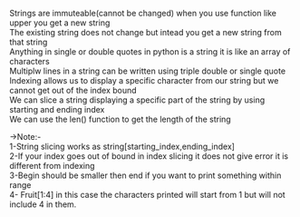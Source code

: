 Strings are immuteable(cannot be changed) when you use function like upper you get a new string 
<br>
The existing string does not change but intead you get a new string from that string 
<br>
Anything in single or double quotes in python is a string it is like an array of characters
<br>
Multiplw lines in a string can be written using triple double or single quote
<br>
Indexing allows us to display a specific character from our string but we cannot get out of the index bound 
<br>
We can slice a string displaying a specific part of the string by using starting and ending index
<br>
We can use the len() function to get the length of the string
<br>

->Note:-
<br>
1-String slicing works as string[starting_index,ending_index]
<br>
2-If your index goes out of bound in index slicing it does not give  error it is different from indexing 
<br>
3-Begin should be smaller then end if you want to print something within range
<br>
4- Fruit[1:4] in this case the characters printed will start from 1 but will not include 4 in them.
<br>
